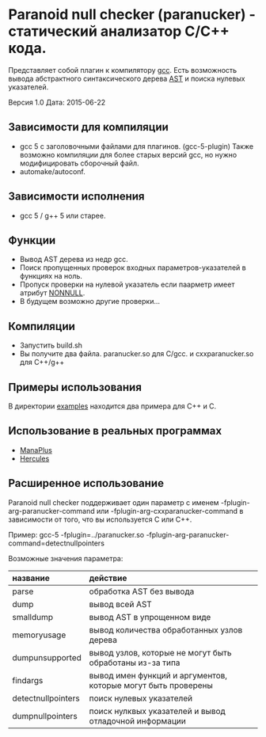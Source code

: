 # Paranoid null checker (paranucker) - статический анализатор C/C++ кода.

Представляет собой плагин к компилятору [gcc](https://gcc.gnu.org).
Есть возможность вывода абстрактного синтаксического дерева [AST](https://ru.wikipedia.org/wiki/Абстрактное_синтаксическое_дерево) и поиска нулевых указателей.

Версия 1.0       Дата: 2015-06-22

## Зависимости для компиляции
 - gcc 5 с заголовочными файлами для плагинов. (gcc-5-plugin)
   Также возможно компиляции для более старых версий gcc, но нужно модифицировать сборочный файл.
 - automake/autoconf.

## Зависимости исполнения
 - gcc 5 / g++ 5 или старее.

## Функции
 - Вывод AST дерева из недр gcc.
 - Поиск пропущенных проверок входных параметров-указателей в функциях на ноль.
 - Пропуск проверки на нулевой указатель если паарметр имеет атрибут [NONNULL](https://gcc.gnu.org/onlinedocs/gcc-5.1.0/gcc/Function-Attributes.html#index-g_t_0040code_007bnonnull_007d-function-attribute-3189).
 - В будущем возможно другие проверки...

## Компиляции
 - Запустить build.sh
 - Вы получите два файла. paranucker.so для C/gcc.
   и cxxparanucker.so для C++/g++

## Примеры использования
В директории [examples](examples) находится два примера для C++ и C.

## Использование в реальных программах
 - [ManaPlus](http://manaplus.org/)
 - [Hercules](http://herc.ws/)

## Расширенное использование
Paranoid null checker поддерживает один параметр с именем -fplugin-arg-paranucker-command или -fplugin-arg-cxxparanucker-command в зависимости от того, что вы используется C или C++.

Пример:
  gcc-5 -fplugin=../paranucker.so -fplugin-arg-paranucker-command=detectnullpointers


Возможные значения параметра:

| название           | действие                                                      |
|:-------------------|:--------------------------------------------------------------|
| parse              | обработка AST без вывода                                      |
| dump               | вывод всей AST                                                |
| smalldump          | вывод AST в упрощенном виде                                   |
| memoryusage        | вывод количества обработанных узлов дерева                    |
| dumpunsupported    | вывод узлов, которые не могут быть обработаны из-за типа      |
| findargs           | вывод имен функций и аргументов, которые могут быть проверены |
| detectnullpointers | поиск нулевых указателей                                      |
| dumpnullpointers   | поиск нулквых указателей и вывод отладочной информации        |
